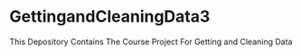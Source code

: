 # GettingandCleaningData3
This Depository Contains The Course Project For Getting and Cleaning Data
